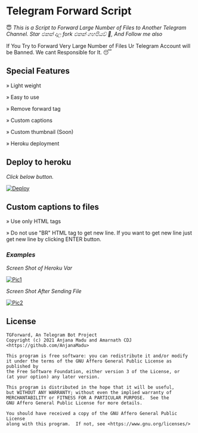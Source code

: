 # Telegram Forward Script
😇 <i>This is a Script to Forward Large Number of Files to Another Telegram Channel. Star එකක් දාල fork එකක් ගහපියව් 🥴, And Follow me also</i>

If You Try to Forward Very Large Number of Files Ur Telegram Account will be Banned. We cant Responsible for It. 😴

## Special Features

» Light weight

» Easy to use

» Remove forward tag

» Custom captions

» Custom thumbnail (Soon)

» Heroku deployment

## Deploy to heroku

<i>Click below button.</i>

[![Deploy](https://www.herokucdn.com/deploy/button.svg)](https://heroku.com/deploy)

## Custom captions to files

» Use only HTML tags

» Do not use "BR" HTML tag to get new line. If you want to get new line just get new line by clicking ENTER button.

### <i>Examples</i>

<i>Screen Shot of Heroku Var</i>

[![Pic1](https://telegra.ph/file/d696aa4fdf938624eb7bf.png)](https://github.com/Anjana-Ma/TGForward#examples)

<i>Screen Shot After Sending File</i>

[![Pic2](https://telegra.ph/file/54ff54f80e8819a20d59a.png)](https://github.com/Anjana-Ma/TGForward#examples)

## License
```
TGForward, An Telegram Bot Project
Copyright (c) 2021 Anjana Madu and Amarnath CDJ <https://github.com/AnjanaMadu>

This program is free software: you can redistribute it and/or modify
it under the terms of the GNU Affero General Public License as published by
the Free Software Foundation, either version 3 of the License, or
(at your option) any later version.

This program is distributed in the hope that it will be useful,
but WITHOUT ANY WARRANTY; without even the implied warranty of
MERCHANTABILITY or FITNESS FOR A PARTICULAR PURPOSE.  See the
GNU Affero General Public License for more details.

You should have received a copy of the GNU Affero General Public License
along with this program.  If not, see <https://www.gnu.org/licenses/>
```
